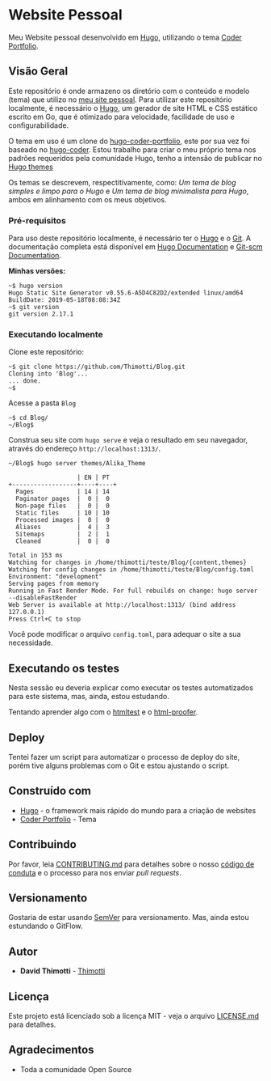 # Website Pessoal

Meu Website pessoal desenvolvido em [Hugo](https://gohugo.io), utilizando o tema [Coder Portfolio](https://themes.gohugo.io/hugo-coder-portfolio/).

## Visão Geral

Este repositório é onde armazeno os diretório com o conteúdo e modelo (tema) que utilizo no [meu site pessoal](https://thimotti.github.io/). Para utilizar este repositório localmente, é necessário o [Hugo](https://github.com/gohugoio/hugo), um gerador de site HTML e CSS estático escrito em Go, que é otimizado para velocidade, facilidade de uso e configurabilidade. 

O tema em uso é um clone do [hugo-coder-portfolio](https://github.com/naro143/hugo-coder-portfolio), este por sua vez foi baseado no [hugo-coder](https://github.com/luizdepra/hugo-coder). Estou trabalho para criar o meu próprio tema nos padrões requeridos pela comunidade Hugo, tenho a intensão de publicar no [Hugo themes](https://themes.gohugo.io/)

Os temas se descrevem, respectitivamente, como: *Um tema de blog simples e limpo para o Hugo* e *Um tema de blog minimalista para Hugo*, ambos em alinhamento com os meus objetivos.

### Pré-requisitos

Para uso deste repositório localmente, é necessário ter o [Hugo](https://github.com/gohugoio/hugo) e o [Git](https://git-scm.com/downloads). A documentação completa está disponível em [Hugo Documentation](https://gohugo.io/getting-started/) e [Git-scm Documentation](https://git-scm.com/doc).

**Minhas versões:**
```
~$ hugo version
Hugo Static Site Generator v0.55.6-A5D4C82D2/extended linux/amd64 BuildDate: 2019-05-18T08:08:34Z
~$ git version
git version 2.17.1

```

### Executando localmente

Clone este repositório: 

```shell
~$ git clone https://github.com/Thimotti/Blog.git
Cloning into 'Blog'...
... done.
~$
```

Acesse a pasta `Blog`

```shell
~$ cd Blog/
~/Blog$
```

Construa seu site com `hugo serve` e veja o resultado em seu navegador, através do endereço `http://localhost:1313/`.

```shell
~/Blog$ hugo server themes/Alika_Theme

                   | EN | PT  
+------------------+----+----+
  Pages            | 14 | 14  
  Paginator pages  |  0 |  0  
  Non-page files   |  0 |  0  
  Static files     | 10 | 10  
  Processed images |  0 |  0  
  Aliases          |  4 |  3  
  Sitemaps         |  2 |  1  
  Cleaned          |  0 |  0  

Total in 153 ms
Watching for changes in /home/thimotti/teste/Blog/{content,themes}
Watching for config changes in /home/thimotti/teste/Blog/config.toml
Environment: "development"
Serving pages from memory
Running in Fast Render Mode. For full rebuilds on change: hugo server --disableFastRender
Web Server is available at http://localhost:1313/ (bind address 127.0.0.1)
Press Ctrl+C to stop
```

Você pode modificar o arquivo `config.toml`, para adequar o site a sua necessidade.

## Executando os testes

Nesta sessão eu deveria explicar como executar os testes automatizados para este sistema, mas, ainda, estou estudando. 

Tentando aprender algo com o [htmltest](https://github.com/wjdp/htmltest) e o [html-proofer](https://github.com/gjtorikian/html-proofer).

## Deploy

Tentei fazer um script para automatizar o processo de deploy do site, porém tive alguns problemas com o Git e estou ajustando o script. 

## Construído com

* [Hugo](https://gohugo.io) - o framework mais rápido do mundo para a criação de websites
* [Coder Portfolio](https://themes.gohugo.io/hugo-coder-portfolio/) - Tema

## Contribuindo

Por favor, leia [CONTRIBUTING.md](https://github.com/Thimotti/Blog/blob/master/CONTRIBUTING.md) para detalhes sobre o nosso [código de conduta](https://github.com/Thimotti/Blog/blob/master/CODE_OF_CONDUCT.md) e o processo para nos enviar *pull requests*.

## Versionamento

Gostaria de estar usando [SemVer](http://semver.org/) para versionamento. Mas, ainda estou estundando o GitFlow.

## Autor

* **David Thimotti** - [Thimotti](https://github.com/thimotti/)

## Licença

Este projeto está licenciado sob a licença MIT - veja o arquivo [LICENSE.md](https://github.com/Thimotti/Blog/blob/master/LICENSE) para detalhes.

## Agradecimentos

* Toda a comunidade Open Source
